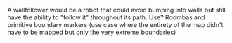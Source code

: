 A wallfollower would be a robot that could avoid bumping into walls but still have the ability to "follow it" throughout its path. Use? Roombas and primitive boundary markers (use case where the entirety of the map didn't have to be mapped but only the very extreme boundaries) 
